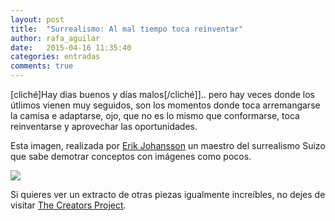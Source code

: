 ```yaml
---
layout: post
title:  "Surrealismo: Al mal tiempo toca reinventar"
author: rafa_aguilar
date:   2015-04-16 11:35:40
categories: entradas
comments: true
---
```


[cliché]Hay dias buenos y días malos[/cliché]].. pero hay veces donde los útlimos vienen muy seguidos, son los momentos donde toca arremangarse la camisa e adaptarse, ojo, que no es lo mismo que conformarse, toca reinventarse y aprovechar las oportunidades.

Esta imagen, realizada por [Erik Johansson][EJ] un maestro del surrealismo Suizo que sabe demotrar conceptos con imágenes como pocos.

![][mal_tiempo]

Si quieres ver un extracto de otras piezas igualmente increíbles, no dejes de visitar [The Creators Project][tcp].


[EJ]: http://erikjohanssonphoto.com/
[mal_tiempo]: http://assets2.thecreatorsproject.com/content-images/article/in-de-surrealistische-wereld-van-erik-johansson-is-alles-mogelijk/d5a6971047fc637aad032a028c838091_vice_670.jpg
[tcp]: http://thecreatorsproject.vice.com/blog/surrealist-photographer-erik-johansson-bends-reality-without-photoshop